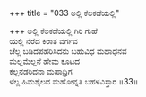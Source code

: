 +++
title = "033 ಅಲ್ಲಿ ಕೆಲಕಡೆಯಲ್ಲಿ"

+++
ಅಲ್ಲಿ ಕೆಲಕಡೆಯಲ್ಲಿ ಗಿರಿ ಗುಹೆ  
ಯಲ್ಲಿ ನೆರೆದ ಕಿರಾತ ವರ್ಗವ  
ಚೆಲ್ಲ ಬಡಿದಪಹರಿಸಿದನು ಬಹುವಿಧ ಮಹಾಧನವ  
ಮೆಲ್ಲಮೆಲ್ಲನೆ ಹೇಮ ಕೂಟದ  
ಕಲ್ಲನಡರಿದನಾ ಮಹಾದ್ರಿಗ  
ಳೆಲ್ಲ ಹಿಮಶೈಲದ ಮಹೋನ್ನತಿ ಬಹಳವಿಸ್ತಾರ      ॥33॥